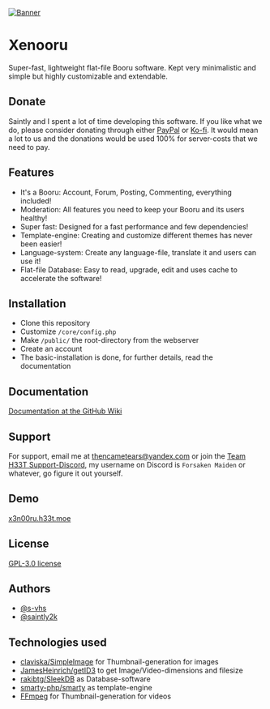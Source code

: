 [![Banner](https://cdn.h33t.moe/images/repo_banners/xenooru.png)](https://github.com/s-vhs/xenooru)

# Xenooru

Super-fast, lightweight flat-file Booru software. Kept very minimalistic and simple but highly customizable and extendable.

## Donate

Saintly and I spent a lot of time developing this software. If you like what we do, please consider donating through either [PayPal](https://paypal.me/WOLFRAMEdev) or [Ko-fi](https://ko-fi.com/saintly). It would mean a lot to us and the donations would be used 100% for server-costs that we need to pay.

## Features

- It's a Booru: Account, Forum, Posting, Commenting, everything included!
- Moderation: All features you need to keep your Booru and its users healthy!
- Super fast: Designed for a fast performance and few dependencies!
- Template-engine: Creating and customize different themes has never been easier!
- Language-system: Create any language-file, translate it and users can use it!
- Flat-file Database: Easy to read, upgrade, edit and uses cache to accelerate the software!

## Installation

- Clone this repository
- Customize `/core/config.php`
- Make `/public/` the root-directory from the webserver
- Create an account
- The basic-installation is done, for further details, read the documentation

## Documentation

[Documentation at the GitHub Wiki](https://github.com/s-vhs/Xenooru/wiki)

## Support

For support, email me at [thencametears@yandex.com](mailto:thencametears@yandex.com) or join the [Team H33T Support-Discord](https://discord.gg/uahG2fKVvg), my username on Discord is `Forsaken Maiden` or whatever, go figure it out yourself.

## Demo

[x3n00ru.h33t.moe](https://x3n00ru.h33t.moe)

## License

[GPL-3.0 license](https://github.com/s-vhs/Xenooru/blob/main/LICENSE)

## Authors

- [@s-vhs](https://www.github.com/s-vhs)
- [@saintly2k](https://www.github.com/saintly2k)

## Technologies used

- [claviska/SimpleImage](https://github.com/claviska/SimpleImage) for Thumbnail-generation for images
- [JamesHeinrich/getID3](https://github.com/JamesHeinrich/getID3) to get Image/Video-dimensions and filesize
- [rakibtg/SleekDB](https://github.com/rakibtg/SleekDB) as Database-software
- [smarty-php/smarty](https://github.com/smarty-php/smarty) as template-engine
- [FFmpeg](https://ffmpeg.org) for Thumbnail-generation for videos